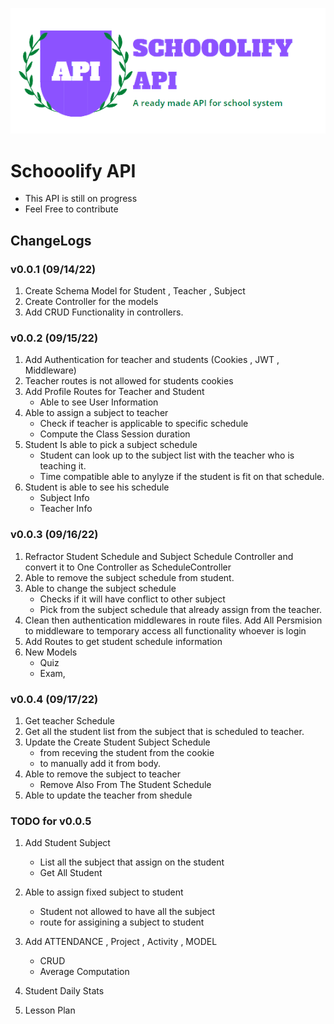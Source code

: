 ![Alt text](https://raw.githubusercontent.com/JoemarDev/School-System-API/main/logo.png)
# Schooolify API

* This API is still on progress
* Feel Free to contribute 


## ChangeLogs

### v0.0.1 (09/14/22)
1. Create Schema Model for Student , Teacher , Subject 
2. Create Controller for the models
3. Add CRUD Functionality in controllers.

### v0.0.2 (09/15/22)
1. Add Authentication for teacher and students (Cookies , JWT , Middleware)
2. Teacher routes is not allowed for students cookies
3. Add Profile Routes for Teacher and Student 
    - Able to see User Information
4. Able to assign a subject to teacher
    - Check if teacher is applicable to specific schedule
    - Compute the Class Session duration
5. Student Is able to pick a subject schedule
    - Student can look up to the subject list with the teacher who is teaching it.
    - Time compatible able to anylyze if the student is fit on that schedule.
6. Student is able to see his schedule 
    - Subject Info
    - Teacher Info


### v0.0.3 (09/16/22)
1. Refractor Student Schedule and Subject Schedule Controller and convert it to One Controller as ScheduleController
2. Able to remove the subject schedule from student.
3. Able to change the subject schedule 
    - Checks if it will have conflict to other subject
    - Pick from the subject schedule that already assign from the teacher.
4. Clean then authentication middlewares in route files. Add All Persmision to middleware to temporary access all functionality whoever is login
5. Add Routes to get student schedule information
6. New Models 
    - Quiz
    - Exam,

### v0.0.4 (09/17/22)
1. Get teacher Schedule
2. Get all the student list from the subject that is scheduled to teacher.
3. Update the Create Student Subject Schedule 
    - from receving the student from the cookie
    - to manually add it from body.
4. Able to remove the subject to teacher
    - Remove Also From The Student Schedule
5. Able to update the teacher from shedule


### TODO for v0.0.5

1. Add Student Subject
    - List all the subject that assign on the student
    - Get All Student 

2. Able to assign fixed subject to student
    - Student not allowed to have all the subject
    - route for assigining a subject to student

3. Add  ATTENDANCE , Project , Activity , MODEL
    - CRUD
    - Average Computation

4. Student Daily Stats
5. Lesson Plan
